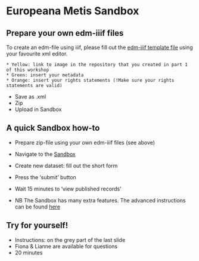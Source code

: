 # Europeana Metis Sandbox

## Prepare your own edm-iiif files

To create an edm-file using iiif, please fill out the [edm-iiif template file](https://docs.google.com/document/d/1hAiXhP2MdnJZPbmBG8hcaKLwAHnuCADi-m0hAVYubp0/edit) using your favourite xml editor.
```
* Yellow: link to image in the repository that you created in part 1 of this workshop
* Green: insert your metadata
* Orange: insert your rights statements (!Make sure your rights statements are valid)
```
* Save as .xml
* Zip
* Upload in Sandbox

## A quick Sandbox how-to

* Prepare zip-file using your own edm-iiif files (see above)
* Navigate to the [Sandbox](https://metis-sandbox.europeana.eu/) 
* Create new dataset: fill out the short form
* Press the ‘submit’ button
* Wait 15 minutes to ‘view published records’

* NB The Sandbox has many extra features. The advanced instructions can be found [here](https://europeana.atlassian.net/wiki/spaces/EF/pages/2104295432/Metis+Sandbox+User+Guide)

## Try for yourself!
* Instructions: on the grey part of the last slide
* Fiona & Lianne are available for questions
* 20 minutes




